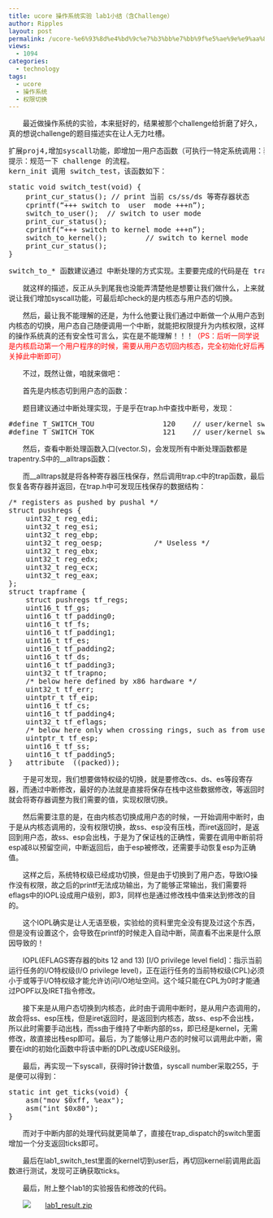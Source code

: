```yaml
---
title: ucore 操作系统实验 lab1小结（含Challenge）
author: Ripples
layout: post
permalink: /ucore-%e6%93%8d%e4%bd%9c%e7%b3%bb%e7%bb%9f%e5%ae%9e%e9%aa%8c-lab1%e5%b0%8f%e7%bb%93%ef%bc%88%e5%90%abchallenge%ef%bc%89/
views:
  - 1094
categories:
  - technology
tags:
  - ucore
  - 操作系统
  - 权限切换
---
```

<p style="text-indent: 2em;">
  最近做操作系统的实验，本来挺好的，结果被那个challenge给折磨了好久，真的想说challenge的题目描述实在让人无力吐槽。
</p>

<pre class="brush:plain;toolbar:false">扩展proj4,增加syscall功能，即增加一用户态函数（可执行一特定系统调用：获得时钟计数值），当内核初始完毕后，可从内核态返回到用户态的函数，而用户态的函数又通过系统调用得到内核态的服务。需写出详细的设计和分析报告。完成出色的可获得适当加分。
提示：规范一下&nbsp;challenge&nbsp;的流程。&nbsp;
kern_init&nbsp;调用&nbsp;switch_test，该函数如下：</pre>

<!--more-->

<pre class="brush:cpp;toolbar:false">static&nbsp;void&nbsp;switch_test(void)&nbsp;{
&nbsp;&nbsp;&nbsp;&nbsp;print_cur_status();&nbsp;//&nbsp;print&nbsp;当前&nbsp;cs/ss/ds&nbsp;等寄存器状态
&nbsp;&nbsp;&nbsp;&nbsp;cprintf(“+++&nbsp;switch&nbsp;to&nbsp;&nbsp;user&nbsp;&nbsp;mode&nbsp;+++n”);
&nbsp;&nbsp;&nbsp;&nbsp;switch_to_user();&nbsp;&nbsp;//&nbsp;switch&nbsp;to&nbsp;user&nbsp;mode
&nbsp;&nbsp;&nbsp;&nbsp;print_cur_status();
&nbsp;&nbsp;&nbsp;&nbsp;cprintf(“+++&nbsp;switch&nbsp;to&nbsp;kernel&nbsp;mode&nbsp;+++n”);
&nbsp;&nbsp;&nbsp;&nbsp;switch_to_kernel();&nbsp;&nbsp;&nbsp;&nbsp;&nbsp;&nbsp;&nbsp;&nbsp;&nbsp;//&nbsp;switch&nbsp;to&nbsp;kernel&nbsp;mode
&nbsp;&nbsp;&nbsp;&nbsp;print_cur_status();
}</pre>

<pre class="brush:plain;toolbar:false">switch_to_*&nbsp;函数建议通过&nbsp;中断处理的方式实现。主要要完成的代码是在&nbsp;trap&nbsp;里面处理&nbsp;T_SWITCH_TO*&nbsp;中断，并设置好返回的状态。</pre>

<p style="text-indent: 2em;">
  就这样的描述，反正从头到尾我也没能弄清楚他是想要让我们做什么，上来就说让我们增加syscall功能，可最后却check的是内核态与用户态的切换。
</p>

<p style="text-indent: 2em;">
  然后，最让我不能理解的还是，为什么他要让我们通过中断做一个从用户态到内核态的切换，用户态自己随便调用一个中断，就能把权限提升为内核权限，这样的操作系统真的还有安全性可言么，实在是不能理解！！！<span style="color: rgb(255, 0, 0);">（PS：后听一同学说是内核启动第一个用户程序的时候，需要从用户态切回内核态，完全初始化好后再关掉此中断即可）</span>
</p>

<p style="text-indent: 2em;">
  不过，既然让做，咱就来做吧：
</p>

<p style="text-indent: 2em;">
  首先是内核态切到用户态的函数：
</p>

<p style="text-indent: 2em;">
  题目建议通过中断处理实现，于是乎在trap.h中查找中断号，发现：
</p>

<pre class="brush:cpp;toolbar:false">#define&nbsp;T_SWITCH_TOU&nbsp;&nbsp;&nbsp;&nbsp;&nbsp;&nbsp;&nbsp;&nbsp;&nbsp;&nbsp;&nbsp;&nbsp;&nbsp;&nbsp;&nbsp;&nbsp;120&nbsp;&nbsp;&nbsp;&nbsp;//&nbsp;user/kernel&nbsp;switch
#define&nbsp;T_SWITCH_TOK&nbsp;&nbsp;&nbsp;&nbsp;&nbsp;&nbsp;&nbsp;&nbsp;&nbsp;&nbsp;&nbsp;&nbsp;&nbsp;&nbsp;&nbsp;&nbsp;121&nbsp;&nbsp;&nbsp;&nbsp;//&nbsp;user/kernel&nbsp;switch</pre>

<p style="text-indent: 2em;">
  然后，查看中断处理函数入口(vector.S)，会发现所有中断处理函数都是trapentry.S中的__alltraps函数：
</p>

<p style="text-indent: 2em;">
  而__alltraps就是将各种寄存器压栈保存，然后调用trap.c中的trap函数，最后恢复各寄存器并返回，在trap.h中可发现压栈保存的数据结构：
</p>

<pre class="brush:cpp;toolbar:false">/*&nbsp;registers&nbsp;as&nbsp;pushed&nbsp;by&nbsp;pushal&nbsp;*/
struct&nbsp;pushregs&nbsp;{
&nbsp;&nbsp;&nbsp;&nbsp;uint32_t&nbsp;reg_edi;
&nbsp;&nbsp;&nbsp;&nbsp;uint32_t&nbsp;reg_esi;
&nbsp;&nbsp;&nbsp;&nbsp;uint32_t&nbsp;reg_ebp;
&nbsp;&nbsp;&nbsp;&nbsp;uint32_t&nbsp;reg_oesp;&nbsp;&nbsp;&nbsp;&nbsp;&nbsp;&nbsp;&nbsp;&nbsp;&nbsp;&nbsp;&nbsp;&nbsp;/*&nbsp;Useless&nbsp;*/
&nbsp;&nbsp;&nbsp;&nbsp;uint32_t&nbsp;reg_ebx;
&nbsp;&nbsp;&nbsp;&nbsp;uint32_t&nbsp;reg_edx;
&nbsp;&nbsp;&nbsp;&nbsp;uint32_t&nbsp;reg_ecx;
&nbsp;&nbsp;&nbsp;&nbsp;uint32_t&nbsp;reg_eax;
};
struct&nbsp;trapframe&nbsp;{
&nbsp;&nbsp;&nbsp;&nbsp;struct&nbsp;pushregs&nbsp;tf_regs;
&nbsp;&nbsp;&nbsp;&nbsp;uint16_t&nbsp;tf_gs;
&nbsp;&nbsp;&nbsp;&nbsp;uint16_t&nbsp;tf_padding0;
&nbsp;&nbsp;&nbsp;&nbsp;uint16_t&nbsp;tf_fs;
&nbsp;&nbsp;&nbsp;&nbsp;uint16_t&nbsp;tf_padding1;
&nbsp;&nbsp;&nbsp;&nbsp;uint16_t&nbsp;tf_es;
&nbsp;&nbsp;&nbsp;&nbsp;uint16_t&nbsp;tf_padding2;
&nbsp;&nbsp;&nbsp;&nbsp;uint16_t&nbsp;tf_ds;
&nbsp;&nbsp;&nbsp;&nbsp;uint16_t&nbsp;tf_padding3;
&nbsp;&nbsp;&nbsp;&nbsp;uint32_t&nbsp;tf_trapno;
&nbsp;&nbsp;&nbsp;&nbsp;/*&nbsp;below&nbsp;here&nbsp;defined&nbsp;by&nbsp;x86&nbsp;hardware&nbsp;*/
&nbsp;&nbsp;&nbsp;&nbsp;uint32_t&nbsp;tf_err;
&nbsp;&nbsp;&nbsp;&nbsp;uintptr_t&nbsp;tf_eip;
&nbsp;&nbsp;&nbsp;&nbsp;uint16_t&nbsp;tf_cs;
&nbsp;&nbsp;&nbsp;&nbsp;uint16_t&nbsp;tf_padding4;
&nbsp;&nbsp;&nbsp;&nbsp;uint32_t&nbsp;tf_eflags;
&nbsp;&nbsp;&nbsp;&nbsp;/*&nbsp;below&nbsp;here&nbsp;only&nbsp;when&nbsp;crossing&nbsp;rings,&nbsp;such&nbsp;as&nbsp;from&nbsp;user&nbsp;to&nbsp;kernel&nbsp;*/
&nbsp;&nbsp;&nbsp;&nbsp;uintptr_t&nbsp;tf_esp;
&nbsp;&nbsp;&nbsp;&nbsp;uint16_t&nbsp;tf_ss;
&nbsp;&nbsp;&nbsp;&nbsp;uint16_t&nbsp;tf_padding5;
}&nbsp;__attribute__((packed));</pre>

<p style="text-indent: 2em;">
  于是可发现，我们想要做特权级的切换，就是要修改cs、ds、es等段寄存器，而通过中断修改，最好的办法就是直接将保存在栈中这些数据修改，等返回时就会将寄存器调整为我们需要的值，实现权限切换。
</p>

<p style="text-indent: 2em;">
  然后需要注意的是，在由内核态切换成用户态的时候，一开始调用中断时，由于是从内核态调用的，没有权限切换，故ss、esp没有压栈，而iret返回时，是返回到用户态，故ss、esp会出栈，于是为了保证栈的正确性，需要在调用中断前将esp减8以预留空间，中断返回后，由于esp被修改，还需要手动恢复esp为正确值。
</p>

<p style="text-indent: 2em;">
  这样之后，系统特权级已经成功切换，但是由于切换到了用户态，导致IO操作没有权限，故之后的printf无法成功输出，为了能够正常输出，我们需要将eflags中的IOPL设成用户级别，即3，同样也是通过修改栈中值来达到修改的目的。
</p>

<p style="text-indent: 2em;">
  这个IOPL确实是让人无语至极，实验给的资料里完全没有提及过这个东西，但是没有设置这个，会导致在printf的时候走入自动中断，简直看不出来是什么原因导致的！
</p>

<p style="text-indent: 2em;">
  IOPL(EFLAGS寄存器的bits 12 and 13) [I/O privilege level field]：指示当前运行任务的I/O特权级(I/O privilege level)，正在运行任务的当前特权级(CPL)必须小于或等于I/O特权级才能允许访问I/O地址空间。这个域只能在CPL为0时才能通过POPF以及IRET指令修改。
</p>

<p style="text-indent: 2em;">
  接下来是从用户态切换到内核态，此时由于调用中断时，是从用户态调用的，故会将ss、esp压栈，但是iret返回时，是返回到内核态，故ss、esp不会出栈，所以此时需要手动出栈，而ss由于维持了中断内部的ss，即已经是kernel，无需修改，故直接出栈esp即可。最后，为了能够让用户态的时候可以调用此中断，需要在idt的初始化函数中将该中断的DPL改成USER级别。
</p>

<p style="text-indent: 2em;">
  最后，再实现一下syscall，获得时钟计数值，syscall number采取255，于是便可以得到：
</p>

<pre class="brush:cpp;toolbar:false">static&nbsp;int&nbsp;get_ticks(void)&nbsp;{
&nbsp;&nbsp;&nbsp;&nbsp;asm("mov&nbsp;$0xff,&nbsp;%eax");
&nbsp;&nbsp;&nbsp;&nbsp;asm("int&nbsp;$0x80");
}</pre>

<p style="text-indent: 2em;">
  而对于中断内部的处理代码就更简单了，直接在trap_dispatch的switch里面增加一个分支返回ticks即可。
</p>

<p style="text-indent: 2em;">
  最后在lab1_switch_test里面的kernel切到user后，再切回kernel前调用此函数进行测试，发现可正确获取ticks。
</p>

<p style="text-indent: 2em;">
  最后，附上整个lab1的实验报告和修改的代码。
</p>

<p style="line-height: 16px; text-indent: 2em;">
  <img src="http://geekjayvic.sinaapp.com/wp-content/plugins/wp-ueditor2/ueditor/dialogs/attachment/fileTypeImages/icon_rar.gif" /><a href="http://geekjayvic-wordpress.stor.sinaapp.com/uploads/2014/10/lab1_result.zip">lab1_result.zip</a>
</p>
